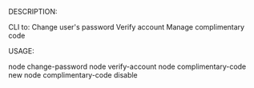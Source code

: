 DESCRIPTION:

CLI to:
Change user's password
Verify account
Manage complimentary code

USAGE:

node change-password <environment> <email> <password>
node verify-account <environment> <email>
node complimentary-code new
node complimentary-code disable <code>
